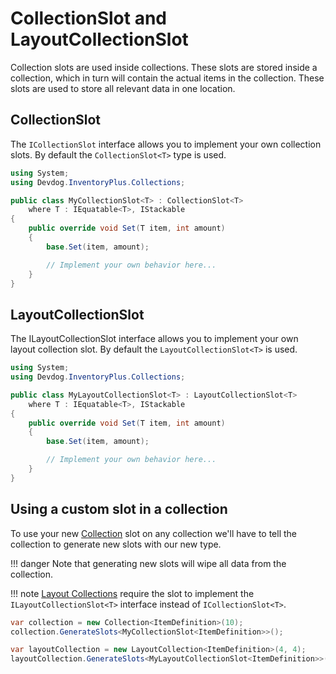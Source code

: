 # CollectionSlot and LayoutCollectionSlot

Collection slots are used inside collections. These slots are stored inside a collection, which in turn will contain the actual items in the collection. These slots are used to store all relevant data in one location.

## CollectionSlot

The `ICollectionSlot` interface allows you to implement your own collection slots. By default the `CollectionSlot<T>` type is used.

```csharp
using System;
using Devdog.InventoryPlus.Collections;

public class MyCollectionSlot<T> : CollectionSlot<T>
    where T : IEquatable<T>, IStackable
{
    public override void Set(T item, int amount)
    {
        base.Set(item, amount);

        // Implement your own behavior here...
    }
}
```

## LayoutCollectionSlot

The ILayoutCollectionSlot interface allows you to implement your own layout collection slot. By default the `LayoutCollectionSlot<T>` is used.

```csharp
using System;
using Devdog.InventoryPlus.Collections;

public class MyLayoutCollectionSlot<T> : LayoutCollectionSlot<T>
    where T : IEquatable<T>, IStackable
{
    public override void Set(T item, int amount)
    {
        base.Set(item, amount);

        // Implement your own behavior here...
    }
}
```

## Using a custom slot in a collection

To use your new [Collection](Collection.md) slot on any collection we'll have to tell the collection to generate new slots with our new type.

!!! danger
    Note that generating new slots will wipe all data from the collection.

!!! note
    [Layout Collections](LayoutCollection.md) require the slot to implement the `ILayoutCollectionSlot<T>` interface instead of `ICollectionSlot<T>`.

```csharp
var collection = new Collection<ItemDefinition>(10);
collection.GenerateSlots<MyCollectionSlot<ItemDefinition>>();
```

```csharp
var layoutCollection = new LayoutCollection<ItemDefinition>(4, 4);
layoutCollection.GenerateSlots<MyLayoutCollectionSlot<ItemDefinition>>();
```
